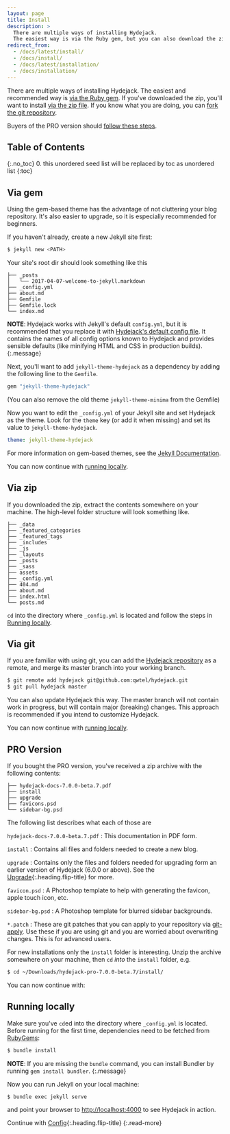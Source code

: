 ```yaml
---
layout: page
title: Install
description: >
  There are multiple ways of installing Hydejack.
  The easiest way is via the Ruby gem, but you can also download the zip or fork the git repository.
redirect_from:
  - /docs/latest/install/
  - /docs/install/
  - /docs/latest/installation/
  - /docs/installation/
---
```


There are multiple ways of installing Hydejack.
The easiest and recommended way is [via the Ruby gem](#via-gem).
If you've downloaded the zip, you'll want to install [via the zip file](#via-zip).
If you know what you are doing, you can [fork the git repository](#via-git).

Buyers of the PRO version should [follow these steps](#pro-version).

## Table of Contents
{:.no_toc}
0. this unordered seed list will be replaced by toc as unordered list
{:toc}

## Via gem
Using the gem-based theme has the advantage of not cluttering your blog repository.
It's also easier to upgrade, so it is especially recommended for beginners.

If you haven't already, create a new Jekyll site first:

~~~bash
$ jekyll new <PATH>
~~~

Your site's root dir should look something like this

~~~
├── _posts
│   └── 2017-04-07-welcome-to-jekyll.markdown
├── _config.yml
├── about.md
├── Gemfile
├── Gemfile.lock
└── index.md
~~~

**NOTE**: Hydejack works with Jekyll's default `config.yml`, but it is recommended that you replace it with
[Hydejack's default config file](https://github.com/qwtel/hydejack/blob/master/_data/_config.yml).
It contains the names of all config options known to Hydejack and provides sensible defaults (like minifying HTML and CSS in production builds).
{:.message}

Next, you'll want to add `jekyll-theme-hydejack` as a dependency by adding the following line to the `Gemfile`.

~~~ruby
gem "jekyll-theme-hydejack"
~~~

(You can also remove the old theme `jekyll-theme-minima` from the Gemfile)

Now you want to edit the `_config.yml` of your Jekyll site and set Hydejack as the theme.
Look for the `theme` key (or add it when missing) and set its value to `jekyll-theme-hydejack`.

~~~yml
theme: jekyll-theme-hydejack
~~~

For more information on gem-based themes, see the [Jekyll Documentation](http://jekyllrb.com/docs/themes/).

You can now continue with [running locally](#running-locally).

## Via zip
If you downloaded the zip, extract the contents somewhere on your machine.
The high-level folder structure will look something like.

~~~
├── _data
├── _featured_categories
├── _featured_tags
├── _includes
├── _js
├── _layouts
├── _posts
├── _sass
├── assets
├── _config.yml
├── 404.md
├── about.md
├── index.html
└── posts.md
~~~

`cd` into the directory where `_config.yml` is located and follow the steps in [Running locally](#running-locally).

## Via git
If you are familiar with using git, you can add the [Hydejack repository](https://github.com/qwtel/hydejack)
as a remote, and merge its master branch into your working branch.

~~~bash
$ git remote add hydejack git@github.com:qwtel/hydejack.git
$ git pull hydejack master
~~~

You can also update Hydejack this way. The master branch will not contain work in progress,
but will contain major (breaking) changes.
This approach is recommended if you intend to customize Hydejack.

You can now continue with [running locally](#running-locally).

## PRO Version
If you bought the PRO version, you've received a zip archive with the following contents:

~~~
├── hydejack-docs-7.0.0-beta.7.pdf
├── install
├── upgrade
├── favicons.psd
└── sidebar-bg.psd
~~~

The following list describes what each of those are


`hydejack-docs-7.0.0-beta.7.pdf`
: This documentation in PDF form.

`install`
: Contains all files and folders needed to create a new blog.

`upgrade`
: Contains only the files and folders needed for upgrading form an earlier version of Hydejack (6.0.0 or above).
  See the [Upgrade]{:.heading.flip-title} for more.

`favicon.psd`
: A Photoshop template to help with generating the favicon, apple touch icon, etc.

`sidebar-bg.psd`
: A Photoshop template for blurred sidebar backgrounds.

`*.patch`
: These are git patches that you can apply to your repository via [git-apply](https://git-scm.com/docs/git-apply).
  Use these if you are using git and you are worried about overwriting changes. This is for advanced users.

For new installations only the `install` folder is interesting.
Unzip the archive somewhere on your machine, then `cd` *into* the `install` folder, e.g.

~~~bash
$ cd ~/Downloads/hydejack-pro-7.0.0-beta.7/install/
~~~

You can now continue with:

## Running locally
Make sure you've `cd`ed into the directory where `_config.yml` is located.
Before running for the first time, dependencies need to be fetched from [RubyGems](https://rubygems.org/):

~~~bash
$ bundle install
~~~

**NOTE**: If you are missing the `bundle` command, you can install Bundler by running `gem install bundler`.
{:.message}

Now you can run Jekyll on your local machine:

~~~bash
$ bundle exec jekyll serve
~~~

and point your browser to <http://localhost:4000> to see Hydejack in action.


Continue with [Config](config.md){:.heading.flip-title}
{:.read-more}


[upgrade]: upgrade.md
[v5to6]: upgrade.md#from-hydejack-v5
[v6to6]: upgrade.md#from-hydejack-v6
